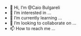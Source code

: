 - 👋 Hi, I’m @Caio Bulgareli
- 👀 I’m interested in ...
- 🌱 I’m currently learning ...
- 💞️ I’m looking to collaborate on ...
- 📫 How to reach me ...

<!---
CaioBulgareli/CaioBulgareli is a ✨ special ✨ repository because its `README.md` (this file) appears on your GitHub profile.
You can click the Preview link to take a look at your changes.
--->
